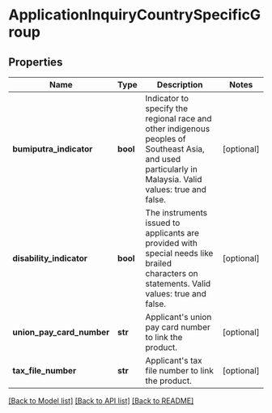 # ApplicationInquiryCountrySpecificGroup

## Properties
Name | Type | Description | Notes
------------ | ------------- | ------------- | -------------
**bumiputra_indicator** | **bool** | Indicator to specify the regional race and other indigenous peoples of Southeast Asia, and used particularly in Malaysia. Valid values: true and false. | [optional] 
**disability_indicator** | **bool** | The instruments issued to applicants are provided with special needs like brailed characters on statements. Valid values: true and false. | [optional] 
**union_pay_card_number** | **str** | Applicant&#x27;s union pay card number to link the product. | [optional] 
**tax_file_number** | **str** | Applicant&#x27;s tax file number to link the product. | [optional] 

[[Back to Model list]](../README.md#documentation-for-models) [[Back to API list]](../README.md#documentation-for-api-endpoints) [[Back to README]](../README.md)

